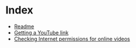 # Index

- [Readme](README.md)
- [Getting a YouTube link](GetYouTubelink.md)
- [Checking Internet permissions for online videos](CheckInternetPermission.md)
